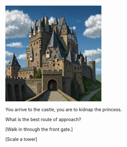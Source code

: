 ![Castle](../Knight/img/castle_pathsm.jpg)

You arrive to the castle, you are to kidnap the princess.

What is the best route of approach?

[Walk in through the front gate.]

[Scale a tower]
